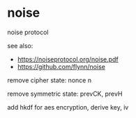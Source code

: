 # noise
noise protocol

see also:
- https://noiseprotocol.org/noise.pdf
- https://github.com/flynn/noise

remove cipher state: nonce n

remove symmetric state: prevCK, prevH

add hkdf for aes encryption, derive key, iv
